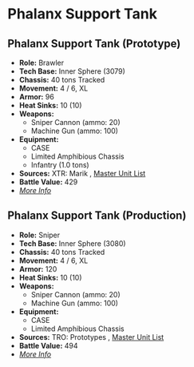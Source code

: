# Phalanx Support Tank 

## Phalanx Support Tank (Prototype) 

- **Role:** Brawler 
- **Tech Base:** Inner Sphere (3079) 
- **Chassis:** 40 tons Tracked 
- **Movement:** 4 / 6, XL 
- **Armor:** 96 
- **Heat Sinks:** 10 (10) 
- **Weapons:** 
  - Sniper Cannon (ammo: 20) 
  - Machine Gun (ammo: 100) 
- **Equipment:** 
  - CASE 
  - Limited Amphibious Chassis 
  - Infantry (1.0 tons) 
- **Sources:** XTR: Marik , [Master Unit List](http://masterunitlist.info/Unit/Details/2480) 
- **Battle Value:** 429 
- [*More Info*](phalanx_support_tank/phalanx_support_tank_prototype.md) 

## Phalanx Support Tank (Production) 

- **Role:** Sniper 
- **Tech Base:** Inner Sphere (3080) 
- **Chassis:** 40 tons Tracked 
- **Movement:** 4 / 6, XL 
- **Armor:** 120 
- **Heat Sinks:** 10 (10) 
- **Weapons:** 
  - Sniper Cannon (ammo: 20) 
  - Machine Gun (ammo: 100) 
- **Equipment:** 
  - CASE 
  - Limited Amphibious Chassis 
- **Sources:** TRO: Prototypes , [Master Unit List](http://masterunitlist.info/Unit/Details/4816) 
- **Battle Value:** 494 
- [*More Info*](phalanx_support_tank/phalanx_support_tank_production.md) 

